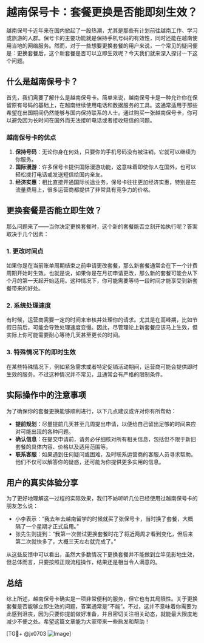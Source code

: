 # 越南保号卡：套餐更换是否能即刻生效？

越南保号卡近年来在国内掀起了一股热潮，尤其是那些有计划前往越南工作、学习或旅游的人群。保号卡的主要功能就是保持手机号码的有效性，同时还能在越南使用当地的网络服务。然而，对于一些想要更换套餐的用户来说，一个常见的疑问便是：更换套餐后，这个新套餐是否可以立即生效呢？今天我们就来深入探讨一下这个问题。

## 什么是越南保号卡？

首先，我们需要了解什么是越南保号卡。简单来说，越南保号卡是一种允许你在保留原有号码的基础上，在越南继续使用电话和数据服务的工具。这通常适用于那些希望在出国期间仍然能够与国内保持联系的人士。通过购买一张越南保号卡，你可以避免因为长时间在国外而无法接听电话或者接收短信的问题。

### 越南保号卡的优点

1. **保持号码**：无论你身在何处，只要你的手机号码没有被注销，它就可以继续为你服务。
2. **国际漫游**：许多保号卡提供国际漫游功能，这意味着即使你人在国外，也可以轻松拨打电话或发送短信给国内亲友。
3. **经济实惠**：相比直接开通国际长途业务，保号卡往往更加经济实惠，特别是在流量费用上，很多运营商都提供了非常具有竞争力的价格。

## 更换套餐是否能立即生效？

那么问题来了——当你决定更换套餐时，这个新的套餐能否立刻开始执行呢？答案取决于几个因素：

### 1. 更改时间点
如果你是在当前账单周期结束之前申请更改套餐，那么新套餐通常会在下一个计费周期开始时生效。也就是说，如果你是在月初申请更改，那么新的套餐可能会从下个月的第一天起开始适用。这种情况下，你可能需要等待一段时间才能享受到新套餐带来的好处。

### 2. 系统处理速度
有时候，运营商需要一定的时间来审核并处理你的请求。尤其是在高峰期，比如节假日前后，可能会导致处理速度变慢。因此，尽管理论上新套餐应该马上生效，但实际上你可能需要耐心等待几天甚至更长的时间。

### 3. 特殊情况下的即时生效
在某些特殊情况下，例如紧急需求或者特定促销活动期间，运营商可能会提供即时生效的服务。不过这种情况并不常见，且通常会有严格的限制条件。

## 实际操作中的注意事项

为了确保你的套餐更换能够顺利进行，以下几点建议或许对你有所帮助：

- **提前规划**：尽量提前几天甚至几周提出申请，以便给自己留出足够的时间来应对可能出现的各种问题。
- **确认信息**：在提交申请前，请务必仔细核对所有相关信息，包括但不限于新旧套餐的具体内容、价格以及适用范围等。
- **联系客服**：如果遇到任何疑问或困难，及时联系运营商的客服人员寻求帮助。他们不仅可以解答你的疑惑，还可能为你提供更多实用的信息。

## 用户的真实体验分享

为了更好地理解这一过程的实际效果，我们不妨听听几位已经使用过越南保号卡的朋友怎么说：

- 小李表示：“我去年去越南留学的时候就买了张保号卡，当时换了套餐，大概隔了一个星期才正式启用。”
- 张先生则提到：“我第一次尝试更换套餐时花了将近两周才看到变化，但后来第二次就快多了，大概三天左右就完成了。”

从这些反馈中可以看出，虽然大多数情况下更换套餐并不能做到立竿见影地生效，但总体而言，只要按照正规流程操作，结果还是相当令人满意的。

## 总结

综上所述，越南保号卡确实是一项非常便利的服务，但它也有其局限性。关于更换套餐是否能够立即生效的问题，答案通常是“不能”。不过，这并不意味着你需要为此感到沮丧，因为只要你提前做好准备，并且密切关注相关动态，就能最大限度地减少不便之处。希望这篇文章能为大家带来一些启发和帮助！

[TG💪+ @jx0703 ![Image](https://github.com/user-attachments/assets/dbca1d08-cadb-493c-b0ec-ad6f7a83f270)]